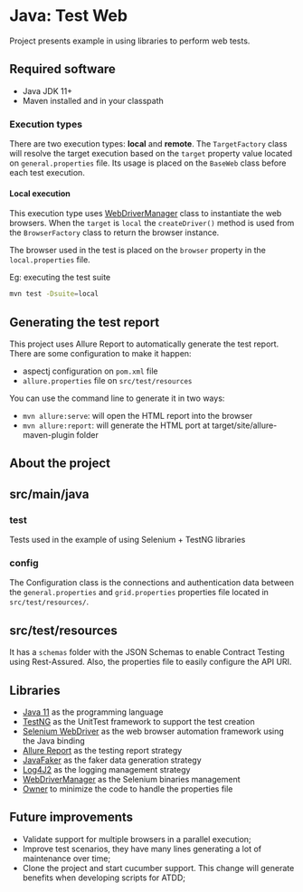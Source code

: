 # Java: Test Web

Project presents example in using libraries to perform web tests.

## Required software

- Java JDK 11+
- Maven installed and in your classpath

### Execution types

There are two execution types: **local** and **remote**.
The `TargetFactory` class will resolve the target execution based on the `target` property value located on `general.properties` file.
Its usage is placed on the `BaseWeb` class before each test execution.

#### Local execution
This execution type uses [WebDriverManager](https://github.com/bonigarcia/webdrivermanager) class to instantiate the web browsers.
When the `target` is `local` the `createDriver()` method is used from the `BrowserFactory` class to return the browser instance.

The browser used in the test is placed on the `browser` property in the `local.properties` file. 

Eg: executing the test suite

```sh
mvn test -Dsuite=local
```

## Generating the test report

This project uses Allure Report to automatically generate the test report. There are some configuration to make it happen:

- aspectj configuration on `pom.xml` file
- `allure.properties` file on `src/test/resources`

You can use the command line to generate it in two ways:

- `mvn allure:serve`: will open the HTML report into the browser
- `mvn allure:report`: will generate the HTML port at target/site/allure-maven-plugin folder

## About the project

## src/main/java

### test

Tests used in the example of using Selenium + TestNG libraries

### config

The Configuration class is the connections and authentication data between the `general.properties` and `grid.properties` properties file located in `src/test/resources/`.


## src/test/resources

It has a `schemas` folder with the JSON Schemas to enable Contract Testing using Rest-Assured. Also, the properties file to easily configure the API URI.

## Libraries

* [Java 11](https://openjdk.java.net/projects/jdk/11/) as the programming language
* [TestNG](https://testng.org/doc/) as the UnitTest framework to support the test creation
* [Selenium WebDriver](https://www.selenium.dev/) as the web browser automation framework using the Java binding
* [Allure Report](https://docs.qameta.io/allure/) as the testing report strategy
* [JavaFaker](https://github.com/DiUS/java-faker) as the faker data generation strategy
* [Log4J2](https://logging.apache.org/log4j/2.x/) as the logging management strategy
* [WebDriverManager](https://github.com/bonigarcia/webdrivermanager) as the Selenium binaries management
* [Owner](http://owner.aeonbits.org/) to minimize the code to handle the properties file

## Future improvements

- Validate support for multiple browsers in a parallel execution;
- Improve test scenarios, they have many lines generating a lot of maintenance over time;
- Clone the project and start cucumber support. This change will generate benefits when developing scripts for ATDD;